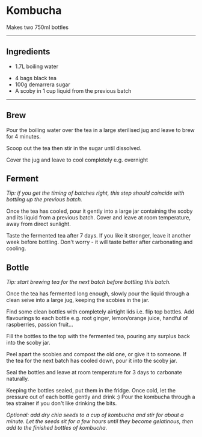 # Kombucha

Makes two 750ml bottles

---

## Ingredients

<!-- [22 Sep] -->

- 1.7L boiling water
<!-- (pre-boil volume - some is lost to evaporation) -->
- 4 bags black tea
- 100g demarrera sugar
- A scoby in 1 cup liquid from the previous batch
<!-- 
[15 Sep]


- 1670g boiling water (pre-boil volume - some is lost to evaporation)
- 2 bags black tea + some loose hibiscus
- A scoby in 1 cup liquid from previous batch
- 100g demarrera sugar

[8 Sep]

- 1884g boiling water (pre-boil volume - some is lost to evaporation)
- 2 bags black tea, 2 bags roibos
- A scoby in 1 cup liquid from previous batch
- 130g sugar -->

---

## Brew

Pour the boiling water over the tea in a large sterilised jug and leave to brew
for 4 minutes.

Scoop out the tea then stir in the sugar until dissolved.

Cover the jug and leave to cool completely e.g. overnight

<!-- Note: if your jug is lidless, you'll lose 100-200ml water to evaporation just in
the 4 minutes brewing time. Put the jug on electric scales if you don't believe
me. [todo]: this might have been bug on markus' scales? needs more tests. -->

## Ferment

_Tip: if you get the timing of batches right, this step should coincide with
bottling up the previous batch._

Once the tea has cooled, pour it gently into a large jar containing the scoby
and its liquid from a previous batch. Cover and leave at room temperature, away
from direct sunlight.

Taste the fermented tea after 7 days. If you like it stronger, leave it another
week before bottling. Don't worry - it will taste better after carbonating and
cooling.

## Bottle

_Tip: start brewing tea for the next batch before bottling this batch._

Once the tea has fermented long enough, slowly pour the liquid through a clean
seive into a large jug, keeping the scobies in the jar.

Find some clean bottles with completely airtight lids i.e. flip top bottles. Add
flavourings to each bottle e.g. root ginger, lemon/orange juice, handful of
raspberries, passion fruit...

Fill the bottles to the top with the fermented tea, pouring any surplus back
into the scoby jar.

Peel apart the scobies and compost the old one, or give it to someone. If the
tea for the next batch has cooled down, pour it into the scoby jar.

Seal the bottles and leave at room temperature for 3 days to carbonate
naturally.

Keeping the bottles sealed, put them in the fridge. Once cold, let the pressure
out of each bottle gently and drink :) Pour the kombucha through a tea strainer
if you don't like drinking the bits.

_Optional: add dry chia seeds to a cup of kombucha and stir for about a minute.
Let the seeds sit for a few hours until they become gelatinous, then add to the
finished bottles of kombucha._
